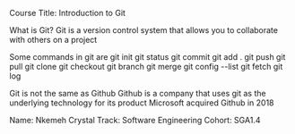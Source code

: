 Course Title: Introduction to Git

What is Git?
Git is a version control system that allows you to collaborate with others on a project


Some commands in git are 
git init
git status
git commit
git add . 
git push
git pull
git clone
git checkout 
git branch
git merge 
git config --list 
git fetch
git log


Git is not the same as Github
Github is a company that uses git as the underlying technology  for its product
Microsoft acquired Github in 2018

Name: Nkemeh Crystal
Track: Software Engineering
Cohort: SGA1.4
